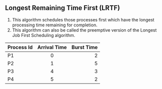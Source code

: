## Longest Remaining Time First (LRTF)

1. This algorithm schedules those processes first which have the longest processing time remaining for completion. 
2. This algorithm can also be called the preemptive version of the  Longest Job First  Scheduling algorithm. 


| Process Id | 	Arrival Time|	 Burst Time |
| :---  |    :----:|   ----:|
| P1 |	 0 |	 2 |
| P2 |	 1 |	 5 |
| P3 |	 4 |	 3 |
| P4 |	 5 |	 2 |



